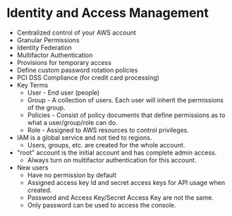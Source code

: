# Identity and Access Management

 * Centralized control of your AWS account
 * Granular Permissions
 * Identity Federation
 * Multifactor Authentication
 * Provisions for temporary access
 * Define custom password rotation policies
 * PCI DSS Compliance (for credit card processing)
 * Key Terms
   * User - End user (people)
   * Group - A collection of users. Each user will inherit the permissions of the group.
   * Policies - Consist of policy documents that define permissions as to what a user/group/role can do.
   * Role - Assigned to AWS resources to control privileges. 
 * IAM is a global service and not tied to regions.
   * Users, groups, etc. are created for the whole account.
 * "root" account is the initial account and has complete admin access.
   * Always turn on multifactor authentication for this account.
 * New users
   * Have no permission by default
   * Assigned access key Id and secret access keys for API usage when created.
   * Password and Access Key/Secret Access Key are not the same.
   * Only password can be used to access the console.

